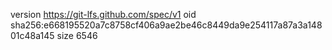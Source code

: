 version https://git-lfs.github.com/spec/v1
oid sha256:e668195520a7c8758cf406a9ae2be46c8449da9e254117a87a3a14801c48a145
size 6546
